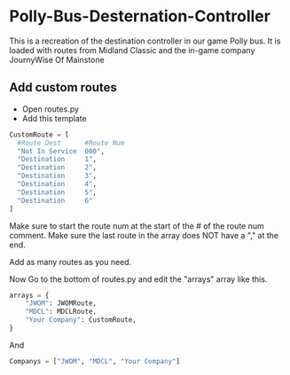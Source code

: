 # Polly-Bus-Desternation-Controller
This is a recreation of the destination controller in our game Polly bus. It is loaded with routes from Midland Classic and the in-game company JournyWise Of Mainstone

## Add custom routes

* Open routes.py
* Add this template

```python 
CustomRoute = [
  #Route Dest      #Route Num
  "Not In Service  000",
  "Destination     1",
  "Destination     2",
  "Destination     3",
  "Destination     4",
  "Destination     5",
  "Destination     6"
]
```
Make sure to start the route num at the start of the # of the route num comment.
Make sure the last route in the array does NOT have a "," at the end.

Add as many routes as you need.

Now Go to the bottom of routes.py and edit the "arrays" array like this.

```python
arrays = {
    "JWOM": JWOMRoute,
    "MDCL": MDCLRoute,
    "Your Company": CustomRoute,
}
```

And

```python
Companys = ["JWOM", "MDCL", "Your Company"]
```
